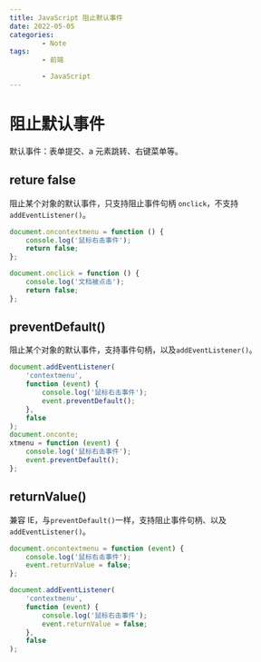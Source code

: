 ```yaml
---
title: JavaScript 阻止默认事件
date: 2022-05-05
categories:
        - Note
tags:
        - 前端

        - JavaScript
---
```


# 阻止默认事件

默认事件：表单提交、a 元素跳转、右键菜单等。

## reture false

阻止某个对象的默认事件，只支持阻止事件句柄 `onclick`，不支持`addEventListener()`。

```js
document.oncontextmenu = function () {
	console.log('鼠标右击事件');
	return false;
};

document.onclick = function () {
	console.log('文档被点击');
	return false;
};
```

## preventDefault()

阻止某个对象的默认事件，支持事件句柄，以及`addEventListener()`。

```js
document.addEventListener(
	'contextmenu',
	function (event) {
		console.log('鼠标右击事件');
		event.preventDefault();
	},
	false
);
document.onconte;
xtmenu = function (event) {
	console.log('鼠标右击事件');
	event.preventDefault();
};
```

## returnValue()

兼容 IE，与`preventDefault()`一样，支持阻止事件句柄、以及`addEventListener()`。

```js
document.oncontextmenu = function (event) {
	console.log('鼠标右击事件');
	event.returnValue = false;
};

document.addEventListener(
	'contextmenu',
	function (event) {
		console.log('鼠标右击事件');
		event.returnValue = false;
	},
	false
);
```

